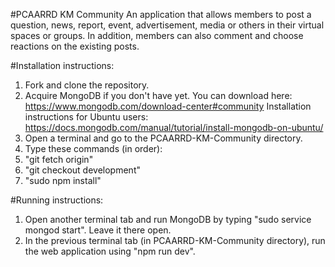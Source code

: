 #PCAARRD KM Community
An application that allows members to post a question, news, report, event, advertisement, media or others in their virtual spaces or groups. In addition, members can also comment and choose reactions on the existing posts.

#Installation instructions:
1. Fork and clone the repository.
2. Acquire MongoDB if you don't have yet. You can download here: https://www.mongodb.com/download-center#community
Installation instructions for Ubuntu users: https://docs.mongodb.com/manual/tutorial/install-mongodb-on-ubuntu/
3. Open a terminal and go to the PCAARRD-KM-Community directory.
4. Type these commands (in order):
  1. "git fetch origin"
  2. "git checkout development"
  3. "sudo npm install"

#Running instructions:
1. Open another terminal tab and run MongoDB by typing "sudo service mongod start". Leave it there open.
2. In the previous terminal tab (in PCAARRD-KM-Community directory), run the web application using "npm run dev".